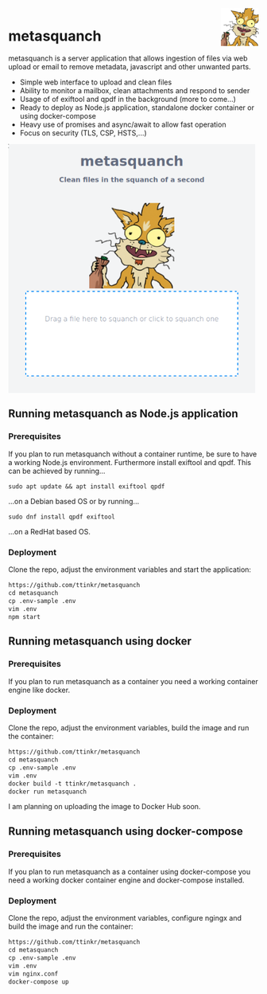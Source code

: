 <img src="./public/images/squanchy.png" align="right" alt="metasquanch" width="15%">

# metasquanch

metasquanch is a server application that allows ingestion of files via web upload or email to remove metadata, javascript and other unwanted parts.

- Simple web interface to upload and clean files
- Ability to monitor a mailbox, clean attachments and respond to sender
- Usage of of exiftool and qpdf in the background (more to come...)
- Ready to deploy as Node.js application, standalone docker container or using docker-compose
- Heavy use of promises and async/await to allow fast operation
- Focus on security (TLS, CSP, HSTS,...)

 <img src="./public/images/example.png " alt="example" align="center" height="500" />
  
## Running metasquanch as Node.js application

### Prerequisites
If you plan to run metasquanch without a container runtime, be sure to have a working Node.js environment.
Furthermore install exiftool and qpdf. This can be achieved by running...

```
sudo apt update && apt install exiftool qpdf
```

...on a Debian based OS or by running...

```
sudo dnf install qpdf exiftool
```

...on a RedHat based OS.

### Deployment
Clone the repo, adjust the environment variables and start the application:

```
https://github.com/ttinkr/metasquanch
cd metasquanch
cp .env-sample .env
vim .env
npm start
```
## Running metasquanch using docker

### Prerequisites
If you plan to run metasquanch as a container you need a working container engine like docker.

### Deployment
Clone the repo, adjust the environment variables, build the image and run the container:
```
https://github.com/ttinkr/metasquanch
cd metasquanch
cp .env-sample .env
vim .env
docker build -t ttinkr/metasquanch .
docker run metasquanch
```
I am planning on uploading the image to Docker Hub soon.

## Running metasquanch using docker-compose

### Prerequisites
If you plan to run metasquanch as a container using docker-compose you need a working docker container engine and docker-compose installed.

### Deployment
Clone the repo, adjust the environment variables, configure ngingx and build the image and run the container:
```
https://github.com/ttinkr/metasquanch
cd metasquanch
cp .env-sample .env
vim .env
vim nginx.conf
docker-compose up
```
